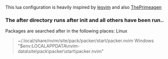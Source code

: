 
This lua configuration is heavily inspired by [lesvim](https://github.com/MiaadTeam/lesvim) and also [ThePrimeagen](https://github.com/ThePrimeagen/init.lua)


### The after directory runs after init and all others have been run.. 

Packages are searched after in the following places: 
Linux
> ~/.local/share/nvim/site/pack/packer/start/packer.nvim
Windows
> "$env:LOCALAPPDATA\nvim-data\site\pack\packer\start\packer.nvim"
